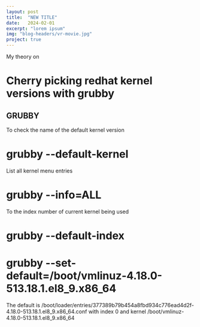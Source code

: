 ```yaml
---
layout: post
title:  "NEW TITLE"
date:   2024-02-01
excerpt: "lorem ipsum"
img: "blog-headers/vr-movie.jpg" 
project: true  
---
```


My theory on

# Cherry picking redhat kernel versions with grubby


## GRUBBY
To check the name of the default kernel version
# grubby --default-kernel

List all kernel menu entries
# grubby --info=ALL

To the index number of current kernel being used
# grubby --default-index


# grubby --set-default=/boot/vmlinuz-4.18.0-513.18.1.el8_9.x86_64
The default is /boot/loader/entries/377389b79b454a8fbd934c776ead4d2f-4.18.0-513.18.1.el8_9.x86_64.conf with index 0 and kernel /boot/vmlinuz-4.18.0-513.18.1.el8_9.x86_64


